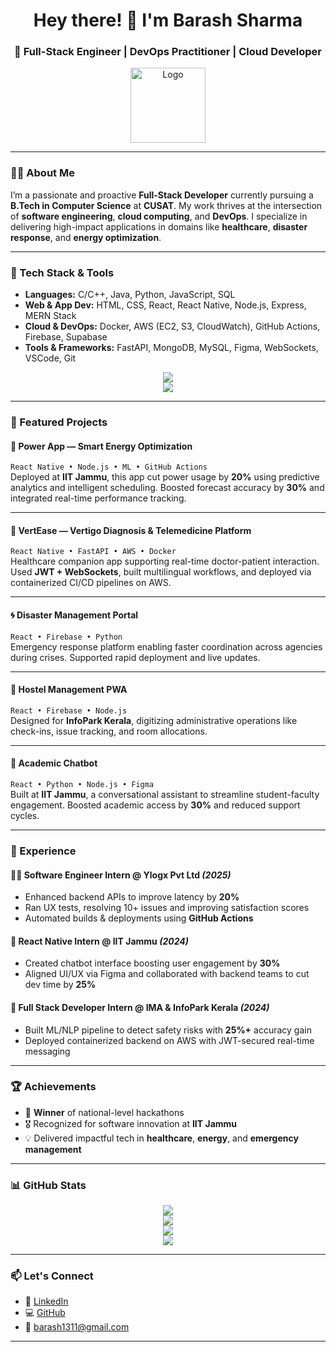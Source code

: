 <h1 align="center">Hey there! 👋 I'm Barash Sharma</h1>

<h3 align="center">🚀 Full-Stack Engineer | DevOps Practitioner | Cloud Developer</h3>

<p align="center">
  <img src="https://s3bucket-incpro.s3.eu-north-1.amazonaws.com/2022-02-24T19%3A20%3A18.214Z-logo_m1.png" width="120" alt="Logo" />
</p>

---

### 👨‍💻 About Me

I’m a passionate and proactive **Full-Stack Developer** currently pursuing a **B.Tech in Computer Science** at **CUSAT**. My work thrives at the intersection of **software engineering**, **cloud computing**, and **DevOps**. I specialize in delivering high-impact applications in domains like **healthcare**, **disaster response**, and **energy optimization**.

---

### 🧰 Tech Stack & Tools

- **Languages:** C/C++, Java, Python, JavaScript, SQL  
- **Web & App Dev:** HTML, CSS, React, React Native, Node.js, Express, MERN Stack  
- **Cloud & DevOps:** Docker, AWS (EC2, S3, CloudWatch), GitHub Actions, Firebase, Supabase  
- **Tools & Frameworks:** FastAPI, MongoDB, MySQL, Figma, WebSockets, VSCode, Git

<p align="center">
  <img src="https://skillicons.dev/icons?i=js,html,css,react,reactnative,nodejs,express,mongodb,mysql" />
  <br/>
  <img src="https://skillicons.dev/icons?i=python,java,cpp,c,docker,aws,firebase,git,github,vscode" />
</p>

---

### 🚀 Featured Projects

#### 🔋 **Power App** — Smart Energy Optimization  
`React Native • Node.js • ML • GitHub Actions`  
Deployed at **IIT Jammu**, this app cut power usage by **20%** using predictive analytics and intelligent scheduling. Boosted forecast accuracy by **30%** and integrated real-time performance tracking.

---

#### 💊 **VertEase** — Vertigo Diagnosis & Telemedicine Platform  
`React Native • FastAPI • AWS • Docker`  
Healthcare companion app supporting real-time doctor-patient interaction. Used **JWT + WebSockets**, built multilingual workflows, and deployed via containerized CI/CD pipelines on AWS.

---

#### 🌀 **Disaster Management Portal**  
`React • Firebase • Python`  
Emergency response platform enabling faster coordination across agencies during crises. Supported rapid deployment and live updates.

---

#### 🏢 **Hostel Management PWA**  
`React • Firebase • Node.js`  
Designed for **InfoPark Kerala**, digitizing administrative operations like check-ins, issue tracking, and room allocations.

---

#### 🤖 **Academic Chatbot**  
`React • Python • Node.js • Figma`  
Built at **IIT Jammu**, a conversational assistant to streamline student-faculty engagement. Boosted academic access by **30%** and reduced support cycles.

---

### 💼 Experience

#### 🧑‍💻 Software Engineer Intern @ **Ylogx Pvt Ltd** *(2025)*  
- Enhanced backend APIs to improve latency by **20%**  
- Ran UX tests, resolving 10+ issues and improving satisfaction scores  
- Automated builds & deployments using **GitHub Actions**

#### 🔧 React Native Intern @ **IIT Jammu** *(2024)*  
- Created chatbot interface boosting user engagement by **30%**  
- Aligned UI/UX via Figma and collaborated with backend teams to cut dev time by **25%**

#### 🧠 Full Stack Developer Intern @ **IMA & InfoPark Kerala** *(2024)*  
- Built ML/NLP pipeline to detect safety risks with **25%+** accuracy gain  
- Deployed containerized backend on AWS with JWT-secured real-time messaging

---

### 🏆 Achievements

- 🥇 **Winner** of national-level hackathons  
- 🎖 Recognized for software innovation at **IIT Jammu**  
- 💡 Delivered impactful tech in **healthcare**, **energy**, and **emergency management**

---

### 📊 GitHub Stats

<p align="center">
  <img src="https://github-readme-stats.vercel.app/api?username=barash1311&show_icons=true&theme=radical" />
  <br/>
  <img src="https://github-readme-streak-stats.herokuapp.com/?user=barash1311&theme=radical" />
  <br/>
  <img src="https://github-readme-stats.vercel.app/api/top-langs/?username=barash1311&layout=compact&langs_count=10&theme=radical" />
  <br/>
  <img src="https://visitor-badge.laobi.icu/badge?page_id=barash1311.barash1311" />
</p>

---

### 📫 Let's Connect

- 💼 [LinkedIn](https://www.linkedin.com/in/barash-sharma)  
- 💻 [GitHub](https://github.com/barash1311)  
- 📧 barash1311@gmail.com  

---

